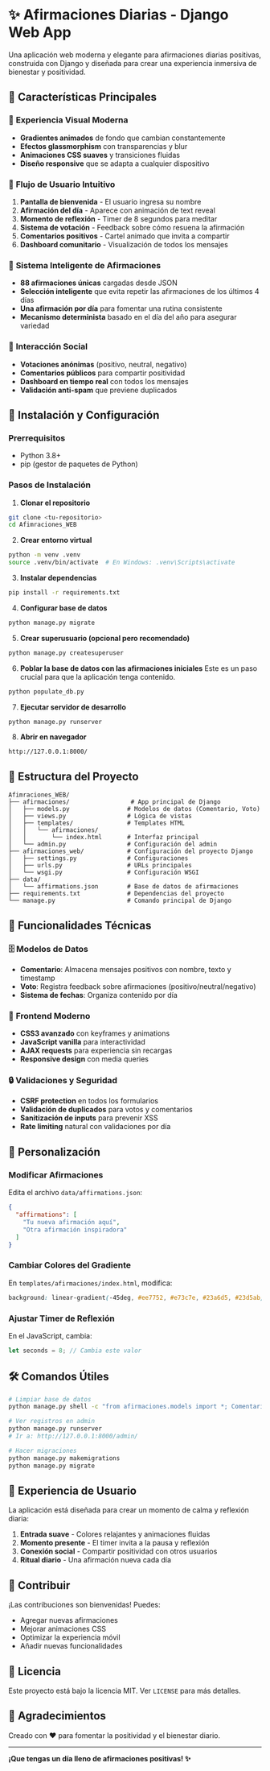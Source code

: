 # ✨ Afirmaciones Diarias - Django Web App

Una aplicación web moderna y elegante para afirmaciones diarias positivas, construida con Django y diseñada para crear una experiencia inmersiva de bienestar y positividad.

## 🌟 Características Principales

### 🎨 **Experiencia Visual Moderna**
- **Gradientes animados** de fondo que cambian constantemente
- **Efectos glassmorphism** con transparencias y blur
- **Animaciones CSS suaves** y transiciones fluidas
- **Diseño responsive** que se adapta a cualquier dispositivo

### 🔄 **Flujo de Usuario Intuitivo**
1. **Pantalla de bienvenida** - El usuario ingresa su nombre
2. **Afirmación del día** - Aparece con animación de text reveal
3. **Momento de reflexión** - Timer de 8 segundos para meditar
4. **Sistema de votación** - Feedback sobre cómo resuena la afirmación
5. **Comentarios positivos** - Cartel animado que invita a compartir
6. **Dashboard comunitario** - Visualización de todos los mensajes

### 🧠 **Sistema Inteligente de Afirmaciones**
- **88 afirmaciones únicas** cargadas desde JSON
- **Selección inteligente** que evita repetir las afirmaciones de los últimos 4 días
- **Una afirmación por día** para fomentar una rutina consistente
- **Mecanismo determinista** basado en el día del año para asegurar variedad

### 💬 **Interacción Social**
- **Votaciones anónimas** (positivo, neutral, negativo)
- **Comentarios públicos** para compartir positividad
- **Dashboard en tiempo real** con todos los mensajes
- **Validación anti-spam** que previene duplicados

## 🚀 Instalación y Configuración

### Prerrequisitos
- Python 3.8+
- pip (gestor de paquetes de Python)

### Pasos de Instalación

1. **Clonar el repositorio**
```bash
git clone <tu-repositorio>
cd Afimraciones_WEB
```

2. **Crear entorno virtual**
```bash
python -m venv .venv
source .venv/bin/activate  # En Windows: .venv\Scripts\activate
```

3. **Instalar dependencias**
```bash
pip install -r requirements.txt
```

4. **Configurar base de datos**
```bash
python manage.py migrate
```

5. **Crear superusuario (opcional pero recomendado)**
```bash
python manage.py createsuperuser
```

6. **Poblar la base de datos con las afirmaciones iniciales**
Este es un paso crucial para que la aplicación tenga contenido.
```bash
python populate_db.py
```

7. **Ejecutar servidor de desarrollo**
```bash
python manage.py runserver
```

8. **Abrir en navegador**
```
http://127.0.0.1:8000/
```

## 📁 Estructura del Proyecto

```
Afimraciones_WEB/
├── afirmaciones/                 # App principal de Django
│   ├── models.py                # Modelos de datos (Comentario, Voto)
│   ├── views.py                 # Lógica de vistas
│   ├── templates/               # Templates HTML
│   │   └── afirmaciones/
│   │       └── index.html       # Interfaz principal
│   └── admin.py                 # Configuración del admin
├── afirmaciones_web/            # Configuración del proyecto Django
│   ├── settings.py              # Configuraciones
│   ├── urls.py                  # URLs principales
│   └── wsgi.py                  # Configuración WSGI
├── data/
│   └── affirmations.json        # Base de datos de afirmaciones
├── requirements.txt             # Dependencias del proyecto
└── manage.py                    # Comando principal de Django
```

## 🎯 Funcionalidades Técnicas

### 🗄️ **Modelos de Datos**
- **Comentario**: Almacena mensajes positivos con nombre, texto y timestamp
- **Voto**: Registra feedback sobre afirmaciones (positivo/neutral/negativo)
- **Sistema de fechas**: Organiza contenido por día

### 🎨 **Frontend Moderno**
- **CSS3 avanzado** con keyframes y animations
- **JavaScript vanilla** para interactividad
- **AJAX requests** para experiencia sin recargas
- **Responsive design** con media queries

### 🔒 **Validaciones y Seguridad**
- **CSRF protection** en todos los formularios
- **Validación de duplicados** para votos y comentarios
- **Sanitización de inputs** para prevenir XSS
- **Rate limiting** natural con validaciones por día

## 🎨 Personalización

### Modificar Afirmaciones
Edita el archivo `data/affirmations.json`:
```json
{
  "affirmations": [
    "Tu nueva afirmación aquí",
    "Otra afirmación inspiradora"
  ]
}
```

### Cambiar Colores del Gradiente
En `templates/afirmaciones/index.html`, modifica:
```css
background: linear-gradient(-45deg, #ee7752, #e73c7e, #23a6d5, #23d5ab);
```

### Ajustar Timer de Reflexión
En el JavaScript, cambia:
```javascript
let seconds = 8; // Cambia este valor
```

## 🛠️ Comandos Útiles

```bash
# Limpiar base de datos
python manage.py shell -c "from afirmaciones.models import *; Comentario.objects.all().delete(); Voto.objects.all().delete()"

# Ver registros en admin
python manage.py runserver
# Ir a: http://127.0.0.1:8000/admin/

# Hacer migraciones
python manage.py makemigrations
python manage.py migrate
```

## 🌈 Experiencia de Usuario

La aplicación está diseñada para crear un momento de calma y reflexión diaria:

1. **Entrada suave** - Colores relajantes y animaciones fluidas
2. **Momento presente** - El timer invita a la pausa y reflexión
3. **Conexión social** - Compartir positividad con otros usuarios
4. **Ritual diario** - Una afirmación nueva cada día

## 🤝 Contribuir

¡Las contribuciones son bienvenidas! Puedes:
- Agregar nuevas afirmaciones
- Mejorar animaciones CSS
- Optimizar la experiencia móvil
- Añadir nuevas funcionalidades

## 📄 Licencia

Este proyecto está bajo la licencia MIT. Ver `LICENSE` para más detalles.

## 🙏 Agradecimientos

Creado con ❤️ para fomentar la positividad y el bienestar diario.

---

**¡Que tengas un día lleno de afirmaciones positivas! ✨** 